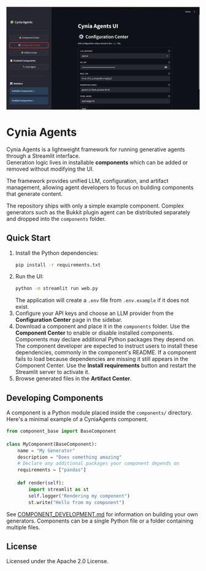 ![Demo](public/demo.png)

# Cynia Agents

Cynia Agents is a lightweight framework for running generative agents through a Streamlit interface.  
Generation logic lives in installable **components** which can be added or removed without modifying the UI.

The framework provides unified LLM, configuration, and artifact management, allowing agent developers to focus on building components that generate content.

The repository ships with only a simple example component.  Complex generators such as the Bukkit plugin agent can be distributed separately and dropped into the `components` folder.

## Quick Start

1. Install the Python dependencies:
   ```bash
   pip install -r requirements.txt
   ```
2. Run the UI:
   ```bash
   python -m streamlit run web.py
   ```
   The application will create a `.env` file from `.env.example` if it does not exist.
3. Configure your API keys and choose an LLM provider from the **Configuration Center** page in the sidebar.
4. Download a component and place it in the `components` folder.
   Use the **Component Center** to enable or disable installed components.
   Components may declare additional Python packages they depend on. The component developer are expected to instruct users to install these dependencies, commonly in the component's README.
   If a component fails to load because dependencies are missing it still appears in the Component Center. Use the **Install requirements** button and restart the Streamlit server to activate it.
5. Browse generated files in the **Artifact Center**.

## Developing Components

A component is a Python module placed inside the `components/` directory. Here's a minimal example of a CyniaAgents component.

```python
from component_base import BaseComponent

class MyComponent(BaseComponent):
    name = "My Generator"
    description = "Does something amazing"
    # Declare any additional packages your component depends on
    requirements = ["pandas"]

    def render(self):
        import streamlit as st
        self.logger("Rendering my component")
        st.write("Hello from my component")
```

See [COMPONENT_DEVELOPMENT.md](COMPONENT_DEVELOPMENT.md) for information on building your own generators.
Components can be a single Python file or a folder containing multiple files.


## License
Licensed under the Apache 2.0 License.
